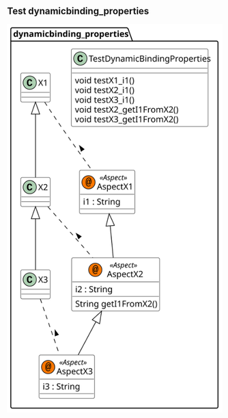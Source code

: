 ## Test dynamicbinding_properties

![dynamicbinding_properties.png](gen-plantuml/dynamicbinding_properties.svg)